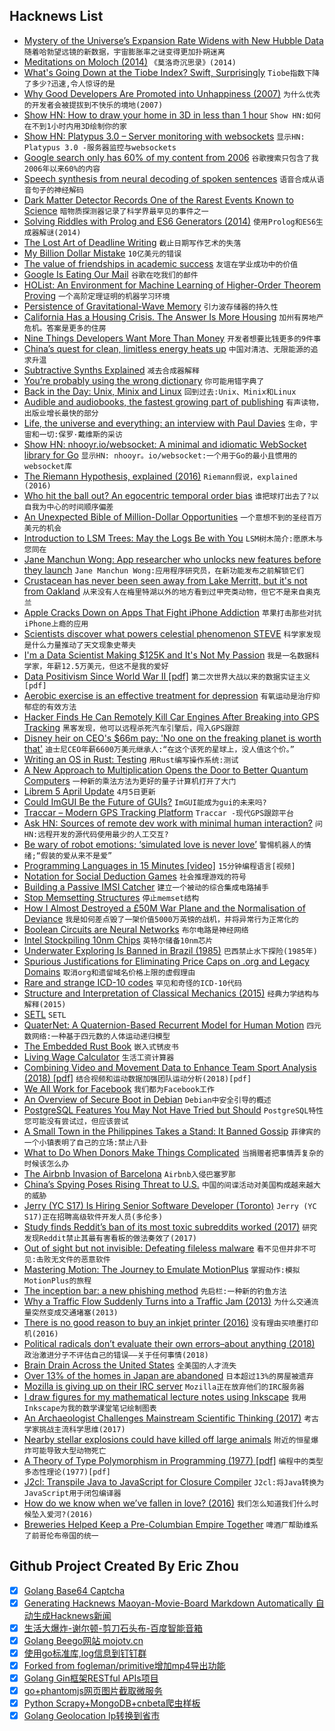 ## Hacknews List


- [Mystery of the Universe’s Expansion Rate Widens with New Hubble Data](https://www.nasa.gov/feature/goddard/2019/mystery-of-the-universe-s-expansion-rate-widens-with-new-hubble-data)  `随着哈勃望远镜的新数据，宇宙膨胀率之谜变得更加扑朔迷离`
- [Meditations on Moloch (2014)](https://slatestarcodex.com/2014/07/30/meditations-on-moloch/)  `《莫洛奇沉思录》(2014)`
- [What&#39;s Going Down at the Tiobe Index? Swift, Surprisingly](https://blog.metaobject.com/2019/04/what-going-down-at-tiobe-index-swift.html)  `Tiobe指数下降了多少?迅速,令人惊讶的是`
- [Why Good Developers Are Promoted into Unhappiness (2007)](https://robwalling.com/2007/06/27/why-good-developers-are-promoted-into-unhappiness/)  `为什么优秀的开发者会被提拔到不快乐的境地(2007)`
- [Show HN: How to draw your home in 3D in less than 1 hour](https://cedreo.com/en/)  `Show HN:如何在不到1小时内用3D绘制你的家`
- [Show HN: Platypus 3.0 – Server monitoring with websockets](https://github.com/gmemstr/Platypus)  `显示HN: Platypus 3.0 -服务器监控与websockets`
- [Google search only has 60% of my content from 2006](https://www.tablix.org/~avian/blog/archives/2019/02/google_index_coverage/)  `谷歌搜索只包含了我2006年以来60%的内容`
- [Speech synthesis from neural decoding of spoken sentences](https://www.nature.com/articles/s41586-019-1119-1)  `语音合成从语音句子的神经解码`
- [Dark Matter Detector Records One of the Rarest Events Known to Science](https://www.sciencealert.com/a-dark-matter-detector-just-detected-one-of-the-rarest-events-ever-in-science)  `暗物质探测器记录了科学界最罕见的事件之一`
- [Solving Riddles with Prolog and ES6 Generators (2014)](https://curiosity-driven.org/prolog-interpreter)  `使用Prolog和ES6生成器解谜(2014)`
- [The Lost Art of Deadline Writing](https://www.theatlantic.com/magazine/archive/2019/05/sports-writing-on-deadline/586015/)  `截止日期写作艺术的失落`
- [My Billion Dollar Mistake](https://producthabits.com/my-billion-dollar-mistake/)  `10亿美元的错误`
- [The value of friendships in academic success](https://www.ethz.ch/en/news-and-events/eth-news/news/2019/01/the-value-of-friendships-in-academic-success.html)  `友谊在学业成功中的价值`
- [Google Is Eating Our Mail](https://www.tablix.org/~avian/blog/archives/2019/04/google_is_eating_our_mail/)  `谷歌在吃我们的邮件`
- [HOList: An Environment for Machine Learning of Higher-Order Theorem Proving](https://arxiv.org/abs/1904.0324)  `一个高阶定理证明的机器学习环境`
- [Persistence of Gravitational-Wave Memory](https://physics.aps.org/synopsis-for/10.1103/PhysRevD.99.084044)  `引力波存储器的持久性`
- [California Has a Housing Crisis. The Answer Is More Housing](https://www.nytimes.com/2019/04/27/opinion/california-housing.html)  `加州有房地产危机。答案是更多的住房`
- [Nine Things Developers Want More Than Money](https://robwalling.com/2006/10/31/nine-things-developers-want-more-than-money/)  `开发者想要比钱更多的9件事`
- [China’s quest for clean, limitless energy heats up](https://phys.org/news/2019-04-china-quest-limitless-energy.html)  `中国对清洁、无限能源的追求升温`
- [Subtractive Synths Explained](https://www.residentadvisor.net/features/1351)  `减去合成器解释`
- [You’re probably using the wrong dictionary](http://jsomers.net/blog/dictionary)  `你可能用错字典了`
- [Back in the Day: Unix, Minix and Linux](https://www.linuxjournal.com/content/back-day-unix-minix-and-linux)  `回到过去:Unix、Minix和Linux`
- [Audible and audiobooks, the fastest growing part of publishing](https://thebaffler.com/latest/successful-people-listen-to-audiobooks-caplan-bricker)  `有声读物，出版业增长最快的部分`
- [Life, the universe and everything: an interview with Paul Davies](https://physicsworld.com/a/life-the-universe-and-everything-an-interview-with-paul-davies/)  `生命，宇宙和一切:保罗·戴维斯的采访`
- [Show HN: nhooyr.io/websocket: A minimal and idiomatic WebSocket library for Go](https://github.com/nhooyr/websocket)  `显示HN: nhooyr。io/websocket:一个用于Go的最小且惯用的websocket库`
- [The Riemann Hypothesis, explained (2016)](https://medium.com/cantors-paradise/the-riemann-hypothesis-explained-fa01c1f75d3f)  `Riemann假说，explained (2016)`
- [Who hit the ball out? An egocentric temporal order bias](https://advances.sciencemag.org/content/5/4/eaav5698)  `谁把球打出去了?以自我为中心的时间顺序偏差`
- [An Unexpected Bible of Million-Dollar Opportunities](https://www.nytimes.com/2019/04/27/nyregion/new-york-city-record-newspaper.html)  `一个意想不到的圣经百万美元的机会`
- [Introduction to LSM Trees: May the Logs Be with You](https://priyankvex.wordpress.com/2019/04/28/introduction-to-lsm-trees-may-the-logs-be-with-you/)  `LSM树木简介:愿原木与您同在`
- [Jane Manchun Wong: App researcher who unlocks new features before they launch](https://www.bbc.co.uk/news/technology-47630849)  `Jane Manchun Wong:应用程序研究员，在新功能发布之前解锁它们`
- [Crustacean has never been seen away from Lake Merritt, but it&#39;s not from Oakland](https://baynature.org/biodiversity/enigmatica/)  `从来没有人在梅里特湖以外的地方看到过甲壳类动物，但它不是来自奥克兰`
- [Apple Cracks Down on Apps That Fight iPhone Addiction](https://www.nytimes.com/2019/04/27/technology/apple-screen-time-trackers.html)  `苹果打击那些对抗iPhone上瘾的应用`
- [Scientists discover what powers celestial phenomenon STEVE](https://phys.org/news/2019-04-scientists-powers-celestial-phenomenon-steve.html)  `科学家发现是什么力量推动了天文现象史蒂夫`
- [I&#39;m a Data Scientist Making $125K and It&#39;s Not My Passion](https://www.refinery29.com/en-us/six-figure-paycheck-data-scientist-nyc)  `我是一名数据科学家，年薪12.5万美元，但这不是我的爱好`
- [Data Positivism Since World War II [pdf]](http://www.columbia.edu/~mj340/HSNS4805_12_Jones.pdf)  `第二次世界大战以来的数据实证主义[pdf]`
- [Aerobic exercise is an effective treatment for depression](https://discover.dc.nihr.ac.uk/content/signal-000711/aerobic-exercise-is-an-effective-treatment-for-depression)  `有氧运动是治疗抑郁症的有效方法`
- [Hacker Finds He Can Remotely Kill Car Engines After Breaking into GPS Tracking](https://motherboard.vice.com/en_us/article/zmpx4x/hacker-monitor-cars-kill-engine-gps-tracking-apps)  `黑客发现，他可以远程杀死汽车引擎后，闯入GPS跟踪`
- [Disney heir on CEO&#39;s $66m pay: &#39;No one on the freaking planet is worth that&#39;](https://www.theguardian.com/us-news/2019/apr/26/abigail-disney-bob-iger-amazon-jeff-bezos)  `迪士尼CEO年薪6600万美元继承人:“在这个该死的星球上，没人值这个价。”`
- [Writing an OS in Rust: Testing](https://os.phil-opp.com/testing/)  `用Rust编写操作系统:测试`
- [A New Approach to Multiplication Opens the Door to Better Quantum Computers](https://www.quantamagazine.org/a-new-approach-to-multiplication-opens-the-door-to-better-quantum-computers-20190424/)  `一种新的乘法方法为更好的量子计算机打开了大门`
- [Librem 5 April Update](https://puri.sm/posts/april-progress-update-librem-5-hardware/)  `4月5日更新`
- [Could ImGUI Be the Future of GUIs?](https://games.greggman.com/game/imgui-future/)  `ImGUI能成为gui的未来吗?`
- [Traccar – Modern GPS Tracking Platform](https://www.traccar.org/)  `Traccar -现代GPS跟踪平台`
- [Ask HN: Sources of remote dev work with minimal human interaction?](item?id=19767428)  `问HN:远程开发的源代码使用最少的人工交互?`
- [Be wary of robot emotions; ‘simulated love is never love’](https://www.apnews.com/99c9ec8ebad242ca88178e22c7642648)  `警惕机器人的情绪;“假装的爱从来不是爱”`
- [Programming Languages in 15 Minutes [video]](https://www.youtube.com/watch?v=duhDovqHbEs)  `15分钟编程语言[视频]`
- [Notation for Social Deduction Games](https://omnisplore.wordpress.com/2019/02/02/spy-thriller/)  `社会推理游戏的符号`
- [Building a Passive IMSI Catcher](https://harrisonsand.com/imsi-catcher/)  `建立一个被动的综合集成电路捕手`
- [Stop Memsetting Structures](https://www.anmolsarma.in/post/stop-struct-memset/)  `停止memset结构`
- [How I Almost Destroyed a £50M War Plane and the Normalisation of Deviance](https://fastjetperformance.com/podcasts/how-i-almost-destroyed-a-50-million-war-plane-when-display-flying-goes-wrong-and-the-normalisation-of-deviance/)  `我是如何差点毁了一架价值5000万英镑的战机，并将异常行为正常化的`
- [Boolean Circuits are Neural Networks](https://constantinides.net/2019/04/26/boolean-circuits-are-neural-networks/)  `布尔电路是神经网络`
- [Intel Stockpiling 10nm Chips](https://arstechnica.com/gadgets/2019/04/intel-stockpiling-10nm-chips-warns-that-14nm-shortages-will-continue/)  `英特尔储备10nm芯片`
- [Underwater Exploring Is Banned in Brazil (1985)](https://www.nytimes.com/1985/06/25/science/underwater-exploring-is-banned-in-brazil.html)  `巴西禁止水下探险(1985年)`
- [Spurious Justifications for Eliminating Price Caps on .org and Legacy Domains](http://www.circleid.com/posts/20190423_spurious_justifications_for_eliminating_caps_on_legacy_domains/)  `取消org和遗留域名价格上限的虚假理由`
- [Rare and strange ICD-10 codes](https://www.johndcook.com/blog/2019/04/27/rare-and-strange-icd-10-codes/)  `罕见和奇怪的ICD-10代码`
- [Structure and Interpretation of Classical Mechanics (2015)](https://mitpress.mit.edu/sites/default/files/titles/content/sicm_edition_2/toc.html)  `经典力学结构与解释(2015)`
- [SETL](https://setl.org/setl/)  `SETL`
- [QuaterNet: A Quaternion-Based Recurrent Model for Human Motion](https://github.com/facebookresearch/QuaterNet)  `四元数网络:一种基于四元数的人体运动递归模型`
- [The Embedded Rust Book](https://rust-embedded.github.io/book/intro/index.html)  `嵌入式锈皮书`
- [Living Wage Calculator](http://livingwage.mit.edu/)  `生活工资计算器`
- [Combining Video and Movement Data to Enhance Team Sport Analysis (2018) [pdf]](http://publications.lightfield-analysis.net/SJLBZGSAGK17_tvcg.pdf)  `结合视频和运动数据加强团队运动分析(2018)[pdf]`
- [We All Work for Facebook](https://longreads.com/2019/04/26/we-all-work-for-facebook/)  `我们都为Facebook工作`
- [An Overview of Secure Boot in Debian](https://debamax.com/blog/2019/04/19/an-overview-of-secure-boot-in-debian)  `Debian中安全引导的概述`
- [PostgreSQL Features You May Not Have Tried but Should](https://pgdash.io/blog/postgres-features.html)  `PostgreSQL特性您可能没有尝试过，但应该尝试`
- [A Small Town in the Philippines Takes a Stand: It Banned Gossip](https://www.msn.com/en-gb/news/world/a-small-town-takes-a-stand-it-banned-gossip/ar-BBWix0p)  `菲律宾的一个小镇表明了自己的立场:禁止八卦`
- [What to Do When Donors Make Things Complicated](https://www.philanthropy.com/article/What-to-Do-When-Donors-Make/246151?key=GCZRFFWJmdWfHIIYJmst8KrNaUOncSv3UoVuDqOI1q2Y70cc-pei89psEW1CHwrJWEVET1dBTGFNVGE4QndvSmFWUk5aazcyM3hUWTdkS1ZCcU94S05ITnJqWQ)  `当捐赠者把事情弄复杂的时候该怎么办`
- [The Airbnb Invasion of Barcelona](https://www.newyorker.com/magazine/2019/04/29/the-airbnb-invasion-of-barcelona)  `Airbnb入侵巴塞罗那`
- [China’s Spying Poses Rising Threat to U.S.](https://www.wsj.com/articles/chinas-spying-poses-rising-threat-to-u-s-11556359201)  `中国的间谍活动对美国构成越来越大的威胁`
- [Jerry (YC S17) Is Hiring Senior Software Developer (Toronto)](https://www.workable.com/j/089F60DE31)  `Jerry (YC S17)正在招聘高级软件开发人员(多伦多)`
- [Study finds Reddit’s ban of its most toxic subreddits worked (2017)](https://techcrunch.com/2017/09/11/study-finds-reddits-controversial-ban-of-its-most-toxic-subreddits-actually-worked/)  `研究发现Reddit禁止其最有害看板的做法奏效了(2017)`
- [Out of sight but not invisible: Defeating fileless malware](https://www.microsoft.com/security/blog/2018/09/27/out-of-sight-but-not-invisible-defeating-fileless-malware-with-behavior-monitoring-amsi-and-next-gen-av/)  `看不见但并非不可见:击败无文件的恶意软件`
- [Mastering Motion: The Journey to Emulate MotionPlus](https://dolphin-emu.org/blog/2019/04/26/mastering-motion/)  `掌握动作:模拟MotionPlus的旅程`
- [The inception bar: a new phishing method](https://jameshfisher.com/2019/04/27/the-inception-bar-a-new-phishing-method/)  `先启栏:一种新的钓鱼方法`
- [Why a Traffic Flow Suddenly Turns into a Traffic Jam (2013)](http://nautil.us/issue/71/flow/why-a-traffic-flow-suddenly-turns-into-a-traffic-jam)  `为什么交通流量突然变成交通堵塞(2013)`
- [There is no good reason to buy an inkjet printer (2016)](https://jasonlefkowitz.net/2016/10/there-is-no-good-reason-to-ever-buy-an-inkjet-printer/)  `没有理由买喷墨打印机(2016)`
- [Political radicals don’t evaluate their own errors–about anything (2018)](https://arstechnica.com/science/2018/12/radicals-dont-evaluate-their-mistakes-very-effectively/)  `政治激进分子不评估自己的错误——关于任何事情(2018)`
- [Brain Drain Across the United States](https://www.jec.senate.gov/public/index.cfm/republicans/2019/4/losing-our-minds-brain-drain-across-the-united-states)  `全美国的人才流失`
- [Over 13% of the homes in Japan are abandoned](http://flip.it/XKsblo)  `日本超过13%的房屋被遗弃`
- [Mozilla is giving up on their IRC server](http://exple.tive.org/blarg/2019/04/26/synchronous-text/?s)  `Mozilla正在放弃他们的IRC服务器`
- [I draw figures for my mathematical lecture notes using Inkscape](https://castel.dev/post/lecture-notes-2/#)  `我用Inkscape为我的数学课堂笔记绘制图表`
- [An Archaeologist Challenges Mainstream Scientific Thinking (2017)](https://www.smithsonianmag.com/science-nature/jacques-cinq-mars-bluefish-caves-scientific-progress-180962410/)  `考古学家挑战主流科学思维(2017)`
- [Nearby stellar explosions could have killed off large animals](https://www.quantamagazine.org/did-supernovas-kill-off-the-monster-shark-megalodon-20190115/)  `附近的恒星爆炸可能导致大型动物死亡`
- [A Theory of Type Polymorphism in Programming (1977) [pdf]](https://homepages.inf.ed.ac.uk/wadler/papers/papers-we-love/milner-type-polymorphism.pdf)  `编程中的类型多态性理论(1977)[pdf]`
- [J2cl: Transpile Java to JavaScript for Closure Compiler](https://github.com/google/j2cl)  `J2cl:将Java转换为JavaScript用于闭包编译器`
- [How do we know when we’ve fallen in love? (2016)](https://qz.com/793908/how-do-we-know-when-weve-fallen-in-love-my-informal-survey-reveals-three-big-patterns/)  `我们怎么知道我们什么时候坠入爱河?(2016)`
- [Breweries Helped Keep a Pre-Columbian Empire Together](https://www.atlasobscura.com/articles/alcohol-wari-empire)  `啤酒厂帮助维系了前哥伦布帝国的统一`

## Github Project Created By Eric Zhou

- [x] [Golang Base64 Captcha](https://github.com/mojocn/base64Captcha)
- [x] [Generating Hacknews Maoyan-Movie-Board Markdown Automatically 自动生成Hacknews新闻](https://github.com/dejavuzhou/md-genie)
- [x] [生活大爆炸-谢尔顿-剪刀石头布-百度智能音箱](https://github.com/mojocn/dueros-bang-game)
- [x] [Golang Beego网站 mojotv.cn](https://github.com/mojocn/www.mojotv.cn)
- [x] [使用go标准库,log信息到钉钉群](https://github.com/mojocn/dooger)
- [x] [Forked from fogleman/primitive增加mp4导出功能](https://github.com/mojocn/primitive)
- [x] [Golang Gin框架RESTful APIs项目](https://github.com/JJJJJJJerk/ezier-golang-web-api-framework)
- [x] [go+phantomjs网页图片截取微服务](https://github.com/mojocn/screen_shot)
- [x] [Python Scrapy+MongoDB+cnbeta爬虫样板](https://github.com/mojocn/scrapy_mongodb_boilerplate_cnbeta)
- [x] [Golang Geolocation Ip转换到省市](https://github.com/mojocn/ip2location)